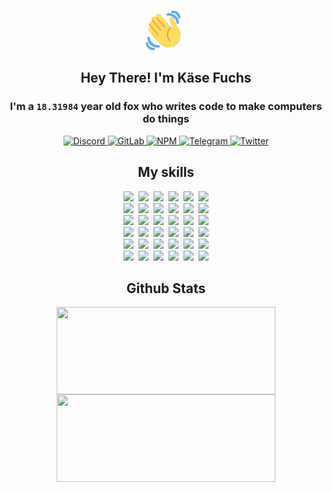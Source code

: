 <div><p align=center><img src=./resources/images/wave.gif width=64px height=64px></p><h2 align=center>Hey There! I'm Käse Fuchs</h2><h3 align=center>I'm a <code>18.31984</code> year old fox who writes code to make computers do things</h3><p align=center><a href=https://discord.com/users/507526681125322772><img alt=Discord src="https://img.shields.io/badge/Discord-5865F2?logo=discord&logoColor=white&style=flat-square#7c7b348bdee541edc0cecf16133cab5c"> </a><a href=https://gitlab.com/kasefuchs><img alt=GitLab src="https://img.shields.io/badge/GitLab-330F63?logo=gitlab&logoColor=white&style=flat-square#7c7b348bdee541edc0cecf16133cab5c"> </a><a href=https://npmjs.com/~kasefuchs><img alt=NPM src="https://img.shields.io/badge/NPM-CB3837?logo=npm&logoColor=white&style=flat-square#7c7b348bdee541edc0cecf16133cab5c"> </a><a href=https://t.me/kasefuchs><img alt=Telegram src="https://img.shields.io/badge/Telegram-2CA5E0?logo=telegram&logoColor=white&style=flat-square#7c7b348bdee541edc0cecf16133cab5c"> </a><a href=https://twitter.com/kasefuchs><img alt=Twitter src="https://img.shields.io/badge/Twitter-1DA1F2?logo=twitter&logoColor=white&style=flat-square#7c7b348bdee541edc0cecf16133cab5c"></a></p><h2 align=center>My skills</h2><p align=center><a href=https://aws.amazon.com/ ><picture><source srcset="https://skillicons.dev/icons?i=aws&theme=dark#7c7b348bdee541edc0cecf16133cab5c" media="(prefers-color-scheme: dark)"><source srcset="https://skillicons.dev/icons?i=aws&theme=light#7c7b348bdee541edc0cecf16133cab5c" media="(prefers-color-scheme: light), (prefers-color-scheme: no-preference)"><img src="https://skillicons.dev/icons?i=aws&theme=light#7c7b348bdee541edc0cecf16133cab5c"></picture></a>&nbsp;&nbsp;<a href=https://en.wikipedia.org/wiki/Bash_(Unix_shell)><picture><source srcset="https://skillicons.dev/icons?i=bash&theme=dark#7c7b348bdee541edc0cecf16133cab5c" media="(prefers-color-scheme: dark)"><source srcset="https://skillicons.dev/icons?i=bash&theme=light#7c7b348bdee541edc0cecf16133cab5c" media="(prefers-color-scheme: light), (prefers-color-scheme: no-preference)"><img src="https://skillicons.dev/icons?i=bash&theme=light#7c7b348bdee541edc0cecf16133cab5c"></picture></a>&nbsp;&nbsp;<a href=https://discord.com/developers/docs><picture><source srcset="https://skillicons.dev/icons?i=bots&theme=dark#7c7b348bdee541edc0cecf16133cab5c" media="(prefers-color-scheme: dark)"><source srcset="https://skillicons.dev/icons?i=bots&theme=light#7c7b348bdee541edc0cecf16133cab5c" media="(prefers-color-scheme: light), (prefers-color-scheme: no-preference)"><img src="https://skillicons.dev/icons?i=bots&theme=light#7c7b348bdee541edc0cecf16133cab5c"></picture></a>&nbsp;&nbsp;<a href=https://www.cloudflare.com/ ><picture><source srcset="https://skillicons.dev/icons?i=cloudflare&theme=dark#7c7b348bdee541edc0cecf16133cab5c" media="(prefers-color-scheme: dark)"><source srcset="https://skillicons.dev/icons?i=cloudflare&theme=light#7c7b348bdee541edc0cecf16133cab5c" media="(prefers-color-scheme: light), (prefers-color-scheme: no-preference)"><img src="https://skillicons.dev/icons?i=cloudflare&theme=light#7c7b348bdee541edc0cecf16133cab5c"></picture></a>&nbsp;&nbsp;<a href=https://en.wikipedia.org/wiki/CSS><picture><source srcset="https://skillicons.dev/icons?i=css&theme=dark#7c7b348bdee541edc0cecf16133cab5c" media="(prefers-color-scheme: dark)"><source srcset="https://skillicons.dev/icons?i=css&theme=light#7c7b348bdee541edc0cecf16133cab5c" media="(prefers-color-scheme: light), (prefers-color-scheme: no-preference)"><img src="https://skillicons.dev/icons?i=css&theme=light#7c7b348bdee541edc0cecf16133cab5c"></picture></a>&nbsp;&nbsp;<a href=https://www.docker.com/ ><picture><source srcset="https://skillicons.dev/icons?i=docker&theme=dark#7c7b348bdee541edc0cecf16133cab5c" media="(prefers-color-scheme: dark)"><source srcset="https://skillicons.dev/icons?i=docker&theme=light#7c7b348bdee541edc0cecf16133cab5c" media="(prefers-color-scheme: light), (prefers-color-scheme: no-preference)"><img src="https://skillicons.dev/icons?i=docker&theme=light#7c7b348bdee541edc0cecf16133cab5c"></picture></a><br><a href=https://www.electronjs.org/ ><picture><source srcset="https://skillicons.dev/icons?i=electron&theme=dark#7c7b348bdee541edc0cecf16133cab5c" media="(prefers-color-scheme: dark)"><source srcset="https://skillicons.dev/icons?i=electron&theme=light#7c7b348bdee541edc0cecf16133cab5c" media="(prefers-color-scheme: light), (prefers-color-scheme: no-preference)"><img src="https://skillicons.dev/icons?i=electron&theme=light#7c7b348bdee541edc0cecf16133cab5c"></picture></a>&nbsp;&nbsp;<a href=https://expressjs.com/ ><picture><source srcset="https://skillicons.dev/icons?i=express&theme=dark#7c7b348bdee541edc0cecf16133cab5c" media="(prefers-color-scheme: dark)"><source srcset="https://skillicons.dev/icons?i=express&theme=light#7c7b348bdee541edc0cecf16133cab5c" media="(prefers-color-scheme: light), (prefers-color-scheme: no-preference)"><img src="https://skillicons.dev/icons?i=express&theme=light#7c7b348bdee541edc0cecf16133cab5c"></picture></a>&nbsp;&nbsp;<a href=https://www.figma.com/ ><picture><source srcset="https://skillicons.dev/icons?i=figma&theme=dark#7c7b348bdee541edc0cecf16133cab5c" media="(prefers-color-scheme: dark)"><source srcset="https://skillicons.dev/icons?i=figma&theme=light#7c7b348bdee541edc0cecf16133cab5c" media="(prefers-color-scheme: light), (prefers-color-scheme: no-preference)"><img src="https://skillicons.dev/icons?i=figma&theme=light#7c7b348bdee541edc0cecf16133cab5c"></picture></a>&nbsp;&nbsp;<a href=https://firebase.google.com/ ><picture><source srcset="https://skillicons.dev/icons?i=firebase&theme=dark#7c7b348bdee541edc0cecf16133cab5c" media="(prefers-color-scheme: dark)"><source srcset="https://skillicons.dev/icons?i=firebase&theme=light#7c7b348bdee541edc0cecf16133cab5c" media="(prefers-color-scheme: light), (prefers-color-scheme: no-preference)"><img src="https://skillicons.dev/icons?i=firebase&theme=light#7c7b348bdee541edc0cecf16133cab5c"></picture></a>&nbsp;&nbsp;<a href=https://flask.palletsprojects.com/ ><picture><source srcset="https://skillicons.dev/icons?i=flask&theme=dark#7c7b348bdee541edc0cecf16133cab5c" media="(prefers-color-scheme: dark)"><source srcset="https://skillicons.dev/icons?i=flask&theme=light#7c7b348bdee541edc0cecf16133cab5c" media="(prefers-color-scheme: light), (prefers-color-scheme: no-preference)"><img src="https://skillicons.dev/icons?i=flask&theme=light#7c7b348bdee541edc0cecf16133cab5c"></picture></a>&nbsp;&nbsp;<a href=https://cloud.google.com/ ><picture><source srcset="https://skillicons.dev/icons?i=gcp&theme=dark#7c7b348bdee541edc0cecf16133cab5c" media="(prefers-color-scheme: dark)"><source srcset="https://skillicons.dev/icons?i=gcp&theme=light#7c7b348bdee541edc0cecf16133cab5c" media="(prefers-color-scheme: light), (prefers-color-scheme: no-preference)"><img src="https://skillicons.dev/icons?i=gcp&theme=light#7c7b348bdee541edc0cecf16133cab5c"></picture></a><br><a href=https://git-scm.com/ ><picture><source srcset="https://skillicons.dev/icons?i=git&theme=dark#7c7b348bdee541edc0cecf16133cab5c" media="(prefers-color-scheme: dark)"><source srcset="https://skillicons.dev/icons?i=git&theme=light#7c7b348bdee541edc0cecf16133cab5c" media="(prefers-color-scheme: light), (prefers-color-scheme: no-preference)"><img src="https://skillicons.dev/icons?i=git&theme=light#7c7b348bdee541edc0cecf16133cab5c"></picture></a>&nbsp;&nbsp;<a href=https://github.com/ ><picture><source srcset="https://skillicons.dev/icons?i=github&theme=dark#7c7b348bdee541edc0cecf16133cab5c" media="(prefers-color-scheme: dark)"><source srcset="https://skillicons.dev/icons?i=github&theme=light#7c7b348bdee541edc0cecf16133cab5c" media="(prefers-color-scheme: light), (prefers-color-scheme: no-preference)"><img src="https://skillicons.dev/icons?i=github&theme=light#7c7b348bdee541edc0cecf16133cab5c"></picture></a>&nbsp;&nbsp;<a href=https://gitlab.com/ ><picture><source srcset="https://skillicons.dev/icons?i=gitlab&theme=dark#7c7b348bdee541edc0cecf16133cab5c" media="(prefers-color-scheme: dark)"><source srcset="https://skillicons.dev/icons?i=gitlab&theme=light#7c7b348bdee541edc0cecf16133cab5c" media="(prefers-color-scheme: light), (prefers-color-scheme: no-preference)"><img src="https://skillicons.dev/icons?i=gitlab&theme=light#7c7b348bdee541edc0cecf16133cab5c"></picture></a>&nbsp;&nbsp;<a href=https://www.heroku.com/ ><picture><source srcset="https://skillicons.dev/icons?i=heroku&theme=dark#7c7b348bdee541edc0cecf16133cab5c" media="(prefers-color-scheme: dark)"><source srcset="https://skillicons.dev/icons?i=heroku&theme=light#7c7b348bdee541edc0cecf16133cab5c" media="(prefers-color-scheme: light), (prefers-color-scheme: no-preference)"><img src="https://skillicons.dev/icons?i=heroku&theme=light#7c7b348bdee541edc0cecf16133cab5c"></picture></a>&nbsp;&nbsp;<a href=https://en.wikipedia.org/wiki/HTML><picture><source srcset="https://skillicons.dev/icons?i=html&theme=dark#7c7b348bdee541edc0cecf16133cab5c" media="(prefers-color-scheme: dark)"><source srcset="https://skillicons.dev/icons?i=html&theme=light#7c7b348bdee541edc0cecf16133cab5c" media="(prefers-color-scheme: light), (prefers-color-scheme: no-preference)"><img src="https://skillicons.dev/icons?i=html&theme=light#7c7b348bdee541edc0cecf16133cab5c"></picture></a>&nbsp;&nbsp;<a href=https://en.wikipedia.org/wiki/JavaScript><picture><source srcset="https://skillicons.dev/icons?i=js&theme=dark#7c7b348bdee541edc0cecf16133cab5c" media="(prefers-color-scheme: dark)"><source srcset="https://skillicons.dev/icons?i=js&theme=light#7c7b348bdee541edc0cecf16133cab5c" media="(prefers-color-scheme: light), (prefers-color-scheme: no-preference)"><img src="https://skillicons.dev/icons?i=js&theme=light#7c7b348bdee541edc0cecf16133cab5c"></picture></a><br><a href=https://en.wikipedia.org/wiki/Linux><picture><source srcset="https://skillicons.dev/icons?i=linux&theme=dark#7c7b348bdee541edc0cecf16133cab5c" media="(prefers-color-scheme: dark)"><source srcset="https://skillicons.dev/icons?i=linux&theme=light#7c7b348bdee541edc0cecf16133cab5c" media="(prefers-color-scheme: light), (prefers-color-scheme: no-preference)"><img src="https://skillicons.dev/icons?i=linux&theme=light#7c7b348bdee541edc0cecf16133cab5c"></picture></a>&nbsp;&nbsp;<a href=https://mui.com/ ><picture><source srcset="https://skillicons.dev/icons?i=materialui&theme=dark#7c7b348bdee541edc0cecf16133cab5c" media="(prefers-color-scheme: dark)"><source srcset="https://skillicons.dev/icons?i=materialui&theme=light#7c7b348bdee541edc0cecf16133cab5c" media="(prefers-color-scheme: light), (prefers-color-scheme: no-preference)"><img src="https://skillicons.dev/icons?i=materialui&theme=light#7c7b348bdee541edc0cecf16133cab5c"></picture></a>&nbsp;&nbsp;<a href=https://en.wikipedia.org/wiki/Markdown><picture><source srcset="https://skillicons.dev/icons?i=md&theme=dark#7c7b348bdee541edc0cecf16133cab5c" media="(prefers-color-scheme: dark)"><source srcset="https://skillicons.dev/icons?i=md&theme=light#7c7b348bdee541edc0cecf16133cab5c" media="(prefers-color-scheme: light), (prefers-color-scheme: no-preference)"><img src="https://skillicons.dev/icons?i=md&theme=light#7c7b348bdee541edc0cecf16133cab5c"></picture></a>&nbsp;&nbsp;<a href=https://www.mongodb.com/ ><picture><source srcset="https://skillicons.dev/icons?i=mongodb&theme=dark#7c7b348bdee541edc0cecf16133cab5c" media="(prefers-color-scheme: dark)"><source srcset="https://skillicons.dev/icons?i=mongodb&theme=light#7c7b348bdee541edc0cecf16133cab5c" media="(prefers-color-scheme: light), (prefers-color-scheme: no-preference)"><img src="https://skillicons.dev/icons?i=mongodb&theme=light#7c7b348bdee541edc0cecf16133cab5c"></picture></a>&nbsp;&nbsp;<a href=https://www.mysql.com/ ><picture><source srcset="https://skillicons.dev/icons?i=mysql&theme=dark#7c7b348bdee541edc0cecf16133cab5c" media="(prefers-color-scheme: dark)"><source srcset="https://skillicons.dev/icons?i=mysql&theme=light#7c7b348bdee541edc0cecf16133cab5c" media="(prefers-color-scheme: light), (prefers-color-scheme: no-preference)"><img src="https://skillicons.dev/icons?i=mysql&theme=light#7c7b348bdee541edc0cecf16133cab5c"></picture></a>&nbsp;&nbsp;<a href=https://nextjs.org/ ><picture><source srcset="https://skillicons.dev/icons?i=nextjs&theme=dark#7c7b348bdee541edc0cecf16133cab5c" media="(prefers-color-scheme: dark)"><source srcset="https://skillicons.dev/icons?i=nextjs&theme=light#7c7b348bdee541edc0cecf16133cab5c" media="(prefers-color-scheme: light), (prefers-color-scheme: no-preference)"><img src="https://skillicons.dev/icons?i=nextjs&theme=light#7c7b348bdee541edc0cecf16133cab5c"></picture></a><br><a href=https://nodejs.org/en/ ><picture><source srcset="https://skillicons.dev/icons?i=nodejs&theme=dark#7c7b348bdee541edc0cecf16133cab5c" media="(prefers-color-scheme: dark)"><source srcset="https://skillicons.dev/icons?i=nodejs&theme=light#7c7b348bdee541edc0cecf16133cab5c" media="(prefers-color-scheme: light), (prefers-color-scheme: no-preference)"><img src="https://skillicons.dev/icons?i=nodejs&theme=light#7c7b348bdee541edc0cecf16133cab5c"></picture></a>&nbsp;&nbsp;<a href=https://www.postgresql.org/ ><picture><source srcset="https://skillicons.dev/icons?i=postgres&theme=dark#7c7b348bdee541edc0cecf16133cab5c" media="(prefers-color-scheme: dark)"><source srcset="https://skillicons.dev/icons?i=postgres&theme=light#7c7b348bdee541edc0cecf16133cab5c" media="(prefers-color-scheme: light), (prefers-color-scheme: no-preference)"><img src="https://skillicons.dev/icons?i=postgres&theme=light#7c7b348bdee541edc0cecf16133cab5c"></picture></a>&nbsp;&nbsp;<a href=https://learn.microsoft.com/en-us/powershell/ ><picture><source srcset="https://skillicons.dev/icons?i=powershell&theme=dark#7c7b348bdee541edc0cecf16133cab5c" media="(prefers-color-scheme: dark)"><source srcset="https://skillicons.dev/icons?i=powershell&theme=light#7c7b348bdee541edc0cecf16133cab5c" media="(prefers-color-scheme: light), (prefers-color-scheme: no-preference)"><img src="https://skillicons.dev/icons?i=powershell&theme=light#7c7b348bdee541edc0cecf16133cab5c"></picture></a>&nbsp;&nbsp;<a href=https://www.python.org/ ><picture><source srcset="https://skillicons.dev/icons?i=py&theme=dark#7c7b348bdee541edc0cecf16133cab5c" media="(prefers-color-scheme: dark)"><source srcset="https://skillicons.dev/icons?i=py&theme=light#7c7b348bdee541edc0cecf16133cab5c" media="(prefers-color-scheme: light), (prefers-color-scheme: no-preference)"><img src="https://skillicons.dev/icons?i=py&theme=light#7c7b348bdee541edc0cecf16133cab5c"></picture></a>&nbsp;&nbsp;<a href=https://www.raspberrypi.org/ ><picture><source srcset="https://skillicons.dev/icons?i=raspberrypi&theme=dark#7c7b348bdee541edc0cecf16133cab5c" media="(prefers-color-scheme: dark)"><source srcset="https://skillicons.dev/icons?i=raspberrypi&theme=light#7c7b348bdee541edc0cecf16133cab5c" media="(prefers-color-scheme: light), (prefers-color-scheme: no-preference)"><img src="https://skillicons.dev/icons?i=raspberrypi&theme=light#7c7b348bdee541edc0cecf16133cab5c"></picture></a>&nbsp;&nbsp;<a href=https://reactjs.org/ ><picture><source srcset="https://skillicons.dev/icons?i=react&theme=dark#7c7b348bdee541edc0cecf16133cab5c" media="(prefers-color-scheme: dark)"><source srcset="https://skillicons.dev/icons?i=react&theme=light#7c7b348bdee541edc0cecf16133cab5c" media="(prefers-color-scheme: light), (prefers-color-scheme: no-preference)"><img src="https://skillicons.dev/icons?i=react&theme=light#7c7b348bdee541edc0cecf16133cab5c"></picture></a><br><a href=https://redux.js.org/ ><picture><source srcset="https://skillicons.dev/icons?i=redux&theme=dark#7c7b348bdee541edc0cecf16133cab5c" media="(prefers-color-scheme: dark)"><source srcset="https://skillicons.dev/icons?i=redux&theme=light#7c7b348bdee541edc0cecf16133cab5c" media="(prefers-color-scheme: light), (prefers-color-scheme: no-preference)"><img src="https://skillicons.dev/icons?i=redux&theme=light#7c7b348bdee541edc0cecf16133cab5c"></picture></a>&nbsp;&nbsp;<a href=https://en.wikipedia.org/wiki/Regular_expression><picture><source srcset="https://skillicons.dev/icons?i=regex&theme=dark#7c7b348bdee541edc0cecf16133cab5c" media="(prefers-color-scheme: dark)"><source srcset="https://skillicons.dev/icons?i=regex&theme=light#7c7b348bdee541edc0cecf16133cab5c" media="(prefers-color-scheme: light), (prefers-color-scheme: no-preference)"><img src="https://skillicons.dev/icons?i=regex&theme=light#7c7b348bdee541edc0cecf16133cab5c"></picture></a>&nbsp;&nbsp;<a href=https://en.wikipedia.org/wiki/Sass_(stylesheet_language)><picture><source srcset="https://skillicons.dev/icons?i=sass&theme=dark#7c7b348bdee541edc0cecf16133cab5c" media="(prefers-color-scheme: dark)"><source srcset="https://skillicons.dev/icons?i=sass&theme=light#7c7b348bdee541edc0cecf16133cab5c" media="(prefers-color-scheme: light), (prefers-color-scheme: no-preference)"><img src="https://skillicons.dev/icons?i=sass&theme=light#7c7b348bdee541edc0cecf16133cab5c"></picture></a>&nbsp;&nbsp;<a href=https://www.typescriptlang.org/ ><picture><source srcset="https://skillicons.dev/icons?i=ts&theme=dark#7c7b348bdee541edc0cecf16133cab5c" media="(prefers-color-scheme: dark)"><source srcset="https://skillicons.dev/icons?i=ts&theme=light#7c7b348bdee541edc0cecf16133cab5c" media="(prefers-color-scheme: light), (prefers-color-scheme: no-preference)"><img src="https://skillicons.dev/icons?i=ts&theme=light#7c7b348bdee541edc0cecf16133cab5c"></picture></a>&nbsp;&nbsp;<a href=https://unity.com/ ><picture><source srcset="https://skillicons.dev/icons?i=unity&theme=dark#7c7b348bdee541edc0cecf16133cab5c" media="(prefers-color-scheme: dark)"><source srcset="https://skillicons.dev/icons?i=unity&theme=light#7c7b348bdee541edc0cecf16133cab5c" media="(prefers-color-scheme: light), (prefers-color-scheme: no-preference)"><img src="https://skillicons.dev/icons?i=unity&theme=light#7c7b348bdee541edc0cecf16133cab5c"></picture></a>&nbsp;&nbsp;<a href=https://workers.cloudflare.com/ ><picture><source srcset="https://skillicons.dev/icons?i=workers&theme=dark#7c7b348bdee541edc0cecf16133cab5c" media="(prefers-color-scheme: dark)"><source srcset="https://skillicons.dev/icons?i=workers&theme=light#7c7b348bdee541edc0cecf16133cab5c" media="(prefers-color-scheme: light), (prefers-color-scheme: no-preference)"><img src="https://skillicons.dev/icons?i=workers&theme=light#7c7b348bdee541edc0cecf16133cab5c"></picture></a><br></p><h2 align=center>Github Stats</h2><p align=center><picture><source srcset="https://github-readme-stats-kasefuchs.vercel.app/api/?count_private=true&hide_border=true&hide_rank=true&line_height=20&hide_title=true&username=Kasefuchs&theme=dark#7c7b348bdee541edc0cecf16133cab5c" media="(prefers-color-scheme: dark)"><source srcset="https://github-readme-stats-kasefuchs.vercel.app/api/?count_private=true&hide_border=true&hide_rank=true&line_height=20&hide_title=true&username=Kasefuchs&theme=light#7c7b348bdee541edc0cecf16133cab5c" media="(prefers-color-scheme: light), (prefers-color-scheme: no-preference)"><img align=middle width=350 height=140 src="https://github-readme-stats-kasefuchs.vercel.app/api/?count_private=true&hide_border=true&hide_rank=true&line_height=20&hide_title=true&username=Kasefuchs&theme=light#7c7b348bdee541edc0cecf16133cab5c"></picture><picture><source srcset="https://github-readme-stats-kasefuchs.vercel.app/api/top-langs/?count_private=true&hide_border=true&layout=compact&username=Kasefuchs&theme=dark#7c7b348bdee541edc0cecf16133cab5c" media="(prefers-color-scheme: dark)"><source srcset="https://github-readme-stats-kasefuchs.vercel.app/api/top-langs/?count_private=true&hide_border=true&layout=compact&username=Kasefuchs&theme=light#7c7b348bdee541edc0cecf16133cab5c" media="(prefers-color-scheme: light), (prefers-color-scheme: no-preference)"><img align=middle width=350 height=140 src="https://github-readme-stats-kasefuchs.vercel.app/api/top-langs/?count_private=true&hide_border=true&layout=compact&username=Kasefuchs&theme=light#7c7b348bdee541edc0cecf16133cab5c"></picture></p><img src="https://hit.yhype.me/github/profile?user_id=64592097#7c7b348bdee541edc0cecf16133cab5c" alt=""></div>